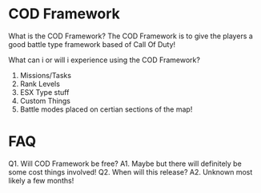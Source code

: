 # COD Framework 

What is the COD Framework?
The COD Framework is to give the players a good battle type framework based of Call Of Duty!


What can i or will i experience using the COD Framework?
1. Missions/Tasks 
2. Rank Levels
3. ESX Type stuff
4. Custom Things
5. Battle modes placed on certian sections of the map!


# FAQ
Q1. Will COD Framework be free?
A1. Maybe but there will definitely be some cost things involved!
Q2. When will this release?
A2. Unknown most likely a few months!

